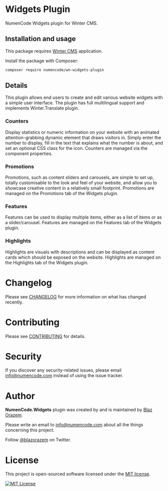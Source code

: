 # Widgets Plugin

NumenCode Widgets plugin for Winter CMS.

## Installation and usage

This package requires [Winter CMS](https://wintercms.com/) application.

Install the package with Composer:

```bash
composer require numencode/wn-widgets-plugin
```

## Details

This plugin allows end users to create and edit various website widgets with a simple user interface.
The plugin has full multilingual support and implements Winter.Translate plugin.

### Counters

Display statistics or numeric information on your website with an animated attention-grabbing dynamic element
that draws visitors in. Simply enter the number to display, fill in the text that explains what the number is
about, and set an optional CSS class for the icon. Counters are managed via the component properties.

### Promotions

Promotions, such as content sliders and carousels, are simple to set up, totally customisable to the look and
feel of your website, and allow you to showcase creative content in a relatively small footprint. Promotions
are managed on the Promotions tab of the Widgets plugin.

### Features

Features can be used to display multiple items, either as a list of items or as a slider/carousel.
Features are managed on the Features tab of the Widgets plugin.

### Highlights

Highlights are visuals with descriptions and can be displayed as content cards which should be
exposed on the website. Highlights are managed on the Highlights tab of the Widgets plugin.

# Changelog

Please see [CHANGELOG](CHANGELOG.md) for more information on what has changed recently.

# Contributing

Please see [CONTRIBUTING](CONTRIBUTING.md) for details.

# Security

If you discover any security-related issues, please email info@numencode.com instead of using the issue tracker.

# Author

**NumenCode.Widgets** plugin was created by and is maintained by [Blaz Orazem](https://orazem.si/).

Please write an email to info@numencode.com about all the things concerning this project.

Follow [@blazorazem](https://twitter.com/blazorazem) on Twitter.

# License

This project is open-sourced software licensed under the [MIT license](https://opensource.org/licenses/MIT).

[![MIT License](https://img.shields.io/github/license/numencode/widgets-plugin?label=License&color=blue&style=flat-square&cacheSeconds=600)](https://github.com/numencode/widgets-plugin/blob/main/LICENSE.md)
